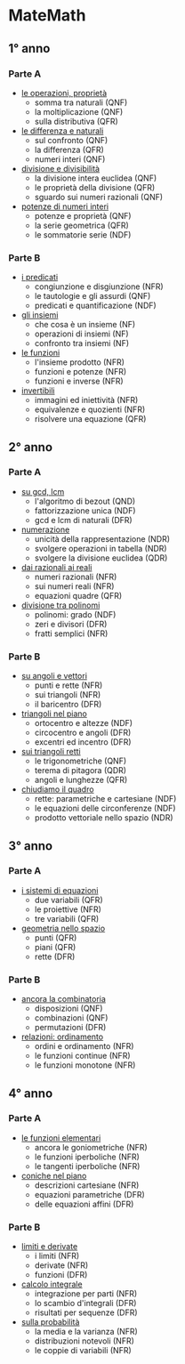 # MateMath

## 1° anno

### Parte A

- <a href="1°/1°A/1°A_1.html">le operazioni, proprietà</a>
  - somma tra naturali (QNF)
  - la moltiplicazione (QNF)
  - sulla distributiva (QFR)
- <a href="1°/1°A/1°A_2.html">le differenza e naturali</a>
  - sul confronto (QNF)
  - la differenza (QFR)
  - numeri interi (QNF)
- <a href="1°/1°A/1°A_3.html">divisione e divisibilità</a>
  - la divisione intera euclidea (QNF)
  - le proprietà della divisione (QFR)
  - sguardo sui numeri razionali (QNF)
- <a href="1°/1°A/1°A_4.html">potenze di numeri interi</a>
  - potenze e proprietà (QNF)
  - la serie geometrica (QFR)
  - le sommatorie serie (NDF)

### Parte B

- <a href="1°B/1°B_1.html">i predicati</a>
  - congiunzione e disgiunzione (NFR)
  - le tautologie e gli assurdi (QNF)
  - predicati e quantificazione (NDF)
- <a href="1°B/1°B_2.html">gli insiemi</a>
  - che cosa è un insieme (NF)
  - operazioni di insiemi (NF)
  - confronto tra insiemi (NF)
- <a href="1°B/1°B_3.html">le funzioni</a>
  - l'insieme prodotto (NFR)
  - funzioni e potenze (NFR)
  - funzioni e inverse (NFR)
- <a href="1°B/1°B_4.html">invertibili</a>
  - immagini ed iniettività (NFR)
  - equivalenze e quozienti (NFR)
  - risolvere una equazione (QFR)

## 2° anno

### Parte A

- <a href="2°A/2°A_1.html">su gcd, lcm</a>
  - l'algoritmo di bezout (QND)
  - fattorizzazione unica (NDF)
  - gcd e lcm di naturali (DFR)
- <a href="2°A/2°A_2.html">numerazione</a>
  - unicità della rappresentazione (NDR)
  - svolgere operazioni in tabella (NDR)
  - svolgere la divisione euclidea (QDR)
- <a href="2°A/2°A_3.html">dai razionali ai reali</a>
  - numeri razionali (NFR)
  - sui numeri reali (NFR)
  - equazioni quadre (QFR)
- <a href="2°A/2°A_4.html">divisione tra polinomi</a>
  - polinomi: grado (NDF)
  - zeri e divisori (DFR)
  - fratti semplici (NFR)

### Parte B

- <a href="2°B/2°B_1.html">su angoli e vettori</a>
  - punti e rette (NFR)
  - sui triangoli (NFR)
  - il baricentro (DFR)
- <a href="2°B/2°B_2.html">triangoli nel piano</a>
  - ortocentro e altezze (NDF)
  - circocentro e angoli (DFR)
  - excentri ed incentro (DFR)
- <a href="2°B/2°B_3.html">sui triangoli retti</a>
  - le trigonometriche (QNF)
  - terema di pitagora (QDR)
  - angoli e lunghezze (QFR)
- <a href="2°B/2°B_4.html">chiudiamo il quadro</a>
  - rette: parametriche e cartesiane (NDF)
  - le equazioni delle circonferenze (NDF)
  - prodotto vettoriale nello spazio (NDR)

## 3° anno

### Parte A

- <a href="3°A/2°A_2.html">i sistemi di equazioni</a>
  - due variabili (QFR)
  - le proiettive (NFR)
  - tre variabili (QFR)
- <a href="3°A/2°A_4.html">geometria nello spazio</a>
  - punti (QFR)
  - piani (QFR)
  - rette (DFR)

### Parte B

- <a href="3°B/3°B_2.html">ancora la combinatoria</a>
  - disposizioni (QNF)
  - combinazioni (QNF)
  - permutazioni (DFR)
- <a href="3°B/3°B_3.html">relazioni: ordinamento</a>
  - ordini e ordinamento (NFR)
  - le funzioni continue (NFR)
  - le funzioni monotone (NFR)

## 4° anno

### Parte A

- <a href="3°/3°B/3°A_4.html">le funzioni elementari</a>
  - ancora le goniometriche (NFR)
  - le funzioni iperboliche (NFR)
  - le tangenti iperboliche (NFR)
- <a href="4°A/4°A_3.html">coniche nel piano</a>
  - descrizioni cartesiane (NFR)
  - equazioni parametriche (DFR)
  - delle equazioni affini (DFR)

### Parte B

- <a href="4°B/4°B_2.html">limiti e derivate</a>
  - i limiti (NFR)
  - derivate (NFR)
  - funzioni (DFR)
- <a href="4°B/4°B_3.html">calcolo integrale</a>
  - integrazione per parti (NFR)
  - lo scambio d'integrali (DFR)
  - risultati per sequenze (DFR)
- <a href="4°B/4°B_4.html">sulla probabilità</a>
  - la media e la varianza (NFR)
  - distribuzioni notevoli (NFR)
  - le coppie di variabili (NFR)